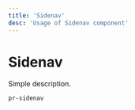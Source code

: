 ```yaml
---
title: 'Sidenav'
desc: 'Usage of Sidenav component'
---
```


# Sidenav

Simple description.


```vue demo
pr-sidenav

```